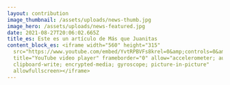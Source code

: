 ```yaml
---
layout: contribution
image_thumbnail: /assets/uploads/news-thumb.jpg
image_hero: /assets/uploads/news-featured.jpg
date: 2021-08-27T20:06:02.665Z
title_es: Este es un artículo de Más que Juanitas
content_block_es: <iframe width="560" height="315"
  src="https://www.youtube.com/embed/YvtRPBVFs8krel=0&amp;controls=0&amp;showinfo=0**&amp;modestbranding=1**"
  title="YouTube video player" frameborder="0" allow="accelerometer; autoplay;
  clipboard-write; encrypted-media; gyroscope; picture-in-picture"
  allowfullscreen></iframe>
---
```

